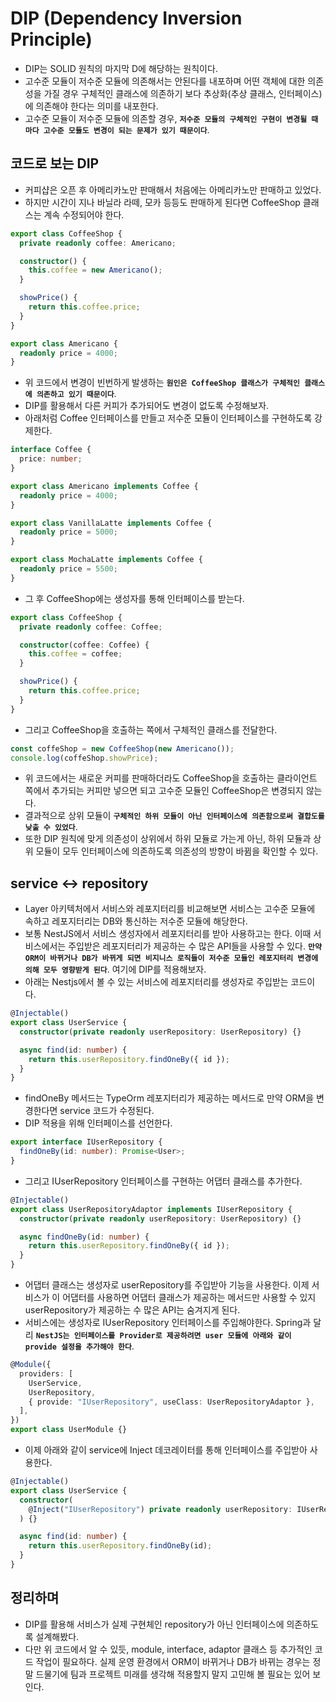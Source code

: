 # DIP (Dependency Inversion Principle)

- DIP는 SOLID 원칙의 마지막 D에 해당하는 원칙이다.
- 고수준 모듈이 저수준 모듈에 의존해서는 안된다를 내포하며 어떤 객체에 대한 의존성을 가질 경우 구체적인 클래스에 의존하기 보다 추상화(추상 클래스, 인터페이스)에 의존해야 한다는 의미를 내포한다.
- 고수준 모듈이 저수준 모듈에 의존할 경우, **`저수준 모듈의 구체적인 구현이 변경될 때 마다 고수준 모듈도 변경이 되는 문제가 있기 때문이다`**.

## 코드로 보는 DIP

- 커피샵은 오픈 후 아메리카노만 판매해서 처음에는 아메리카노만 판매하고 있었다.
- 하지만 시간이 지나 바닐라 라떼, 모카 등등도 판매하게 된다면 CoffeeShop 클래스는 계속 수정되어야 한다.

```ts
export class CoffeeShop {
  private readonly coffee: Americano;

  constructor() {
    this.coffee = new Americano();
  }

  showPrice() {
    return this.coffee.price;
  }
}

export class Americano {
  readonly price = 4000;
}
```

- 위 코드에서 변경이 빈번하게 발생하는 **`원인은 CoffeeShop 클래스가 구체적인 클래스에 의존하고 있기 때문이다`**.
- DIP를 활용해서 다른 커피가 추가되어도 변경이 없도록 수정해보자.
- 아래처럼 Coffee 인터페이스를 만들고 저수준 모듈이 인터페이스를 구현하도록 강제한다.

```ts
interface Coffee {
  price: number;
}

export class Americano implements Coffee {
  readonly price = 4000;
}

export class VanillaLatte implements Coffee {
  readonly price = 5000;
}

export class MochaLatte implements Coffee {
  readonly price = 5500;
}
```

- 그 후 CoffeeShop에는 생성자를 통해 인터페이스를 받는다.

```ts
export class CoffeeShop {
  private readonly coffee: Coffee;

  constructor(coffee: Coffee) {
    this.coffee = coffee;
  }

  showPrice() {
    return this.coffee.price;
  }
}
```

- 그리고 CoffeeShop을 호출하는 쪽에서 구체적인 클래스를 전달한다.

```ts
const coffeShop = new CoffeeShop(new Americano());
console.log(coffeShop.showPrice);
```

- 위 코드에서는 새로운 커피를 판매하더라도 CoffeeShop을 호출하는 클라이언트 쪽에서 추가되는 커피만 넣으면 되고 고수준 모듈인 CoffeeShop은 변경되지 않는다.
- 결과적으로 상위 모듈이 **`구체적인 하위 모듈이 아닌 인터페이스에 의존함으로써 결합도를 낮출 수 있었다`**.
- 또한 DIP 원칙에 맞게 의존성이 상위에서 하위 모듈로 가는게 아닌, 하위 모듈과 상위 모듈이 모두 인터페이스에 의존하도록 의존성의 방향이 바뀜을 확인할 수 있다.

## service <-> repository

- Layer 아키텍처에서 서비스와 레포지터리를 비교해보면 서비스는 고수준 모듈에 속하고 레포지터리는 DB와 통신하는 저수준 모듈에 해당한다.
- 보통 NestJS에서 서비스 생성자에서 레포지터리를 받아 사용하고는 한다. 이때 서비스에서는 주입받은 레포지터리가 제공하는 수 많은 API들을 사용할 수 있다. **`만약 ORM이 바뀌거나 DB가 바뀌게 되면 비지니스 로직들이 저수준 모듈인 레포지터리 변경에 의해 모두 영향받게 된다`**. 여기에 DIP를 적용해보자.
- 아래는 Nestjs에서 볼 수 있는 서비스에 레포지터리를 생성자로 주입받는 코드이다.

```ts
@Injectable()
export class UserService {
  constructor(private readonly userRepository: UserRepository) {}

  async find(id: number) {
    return this.userRepository.findOneBy({ id });
  }
}
```

- findOneBy 메서드는 TypeOrm 레포지터리가 제공하는 메서드로 만약 ORM을 변경한다면 service 코드가 수정된다.
- DIP 적용을 위해 인터페이스를 선언한다.

```ts
export interface IUserRepository {
  findOneBy(id: number): Promise<User>;
}
```

- 그리고 IUserRepository 인터페이스를 구현하는 어댑터 클래스를 추가한다.

```ts
@Injectable()
export class UserRepositoryAdaptor implements IUserRepository {
  constructor(private readonly userRepository: UserRepository) {}

  async findOneBy(id: number) {
    return this.userRepository.findOneBy({ id });
  }
}
```

- 어댑터 클래스는 생성자로 userRepository를 주입받아 기능을 사용한다. 이제 서비스가 이 어댑터를 사용하면 어댑터 클래스가 제공하는 메서드만 사용할 수 있지 userRepository가 제공하는 수 많은 API는 숨겨지게 된다.
- 서비스에는 생성자로 IUserRepository 인터페이스를 주입해야한다. Spring과 달리 **`NestJS는 인터페이스를 Provider로 제공하려면 user 모듈에 아래와 같이 provide 설정을 추가해야 한다`**.

```ts
@Module({
  providers: [
    UserService,
    UserRepository,
    { provide: "IUserRepository", useClass: UserRepositoryAdaptor },
  ],
})
export class UserModule {}
```

- 이제 아래와 같이 service에 Inject 데코레이터를 통해 인터페이스를 주입받아 사용한다.

```ts
@Injectable()
export class UserService {
  constructor(
    @Inject("IUserRepository") private readonly userRepository: IUserRepository
  ) {}

  async find(id: number) {
    return this.userRepository.findOneBy(id);
  }
}
```

## 정리하며

- DIP를 활용해 서비스가 실제 구현체인 repository가 아닌 인터페이스에 의존하도록 설계해봤다.
- 다만 위 코드에서 알 수 있듯, module, interface, adaptor 클래스 등 추가적인 코드 작업이 필요하다. 실제 운영 환경에서 ORM이 바뀌거나 DB가 바뀌는 경우는 정말 드물기에 팀과 프로젝트 미래를 생각해 적용할지 말지 고민해 볼 필요는 있어 보인다.
